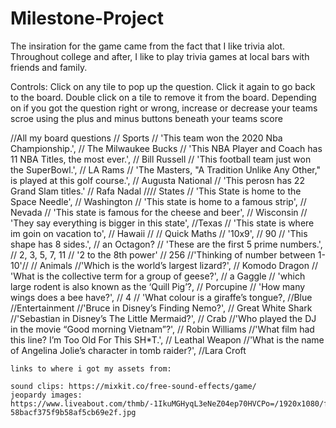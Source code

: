 # Milestone-Project
The insiration for the game came from the fact that I like trivia alot. Throughout college and after, I like to play trivia games at local bars with friends and family.

Controls:
Click on any tile to pop up the question. 
Click it again to go back to the board.
Double click on a tile to remove it from the board. 
Depending on if you got the question right or wrong,
    increase or decrease your teams scroe using the plus and minus buttons beneath your teams score




//All my board questions
 // Sports
   //  'This team won the 2020 Nba Championship.', // The Milwaukee Bucks
   // 'This NBA Player and Coach has 11 NBA Titles, the most ever.', // Bill Russell
   // 'This football team just won the SuperBowl.', //  LA Rams
   // 'The Masters, "A Tradition Unlike Any Other," is played at this golf course.', //  Augusta National
   // 'This perosn has 22 Grand Slam titles.' // Rafa Nadal
 //// States
   // 'This State is home to the Space Needle', // Washington
   // 'This state is home to a famous strip', // Nevada
   // 'This state is famous for the cheese and beer', // Wisconsin
   // 'They say everything is bigger in this state', //Texas
   // 'This state is where im goin on vacation to', // Hawaii
   // 
 // Quick Maths
   // '10x9', //  90
   // 'This shape has 8 sides.', // an Octagon?
   // 'These are the first 5 prime numbers.', //   2, 3, 5, 7, 11
   // '2 to the 8th power' //  256
   //'Thinking of number between 1-10'//
// Animals
    //'Which is the world’s largest lizard?', // Komodo Dragon
    // 'What is the collective term for a group of geese?', // a Gaggle
    // 'which large rodent is also known as the ‘Quill Pig’?, // Porcupine
    // 'How many wings does a bee have?', // 4
    // 'What colour is a giraffe’s tongue?, //Blue
//Entertainment
    //'Bruce in Disney’s Finding Nemo?', // Great White Shark
    //'Sebastian in Disney’s The Little Mermaid?', // Crab
    //'Who played the DJ in the movie “Good morning Vietnam”?', // Robin Williams
    //'What film had this line? I’m Too Old For This SH*T.', // Leathal Weapon
    //'What is the name of Angelina Jolie’s character in tomb raider?', //Lara Croft


    links to where i got my assets from: 

    sound clips: https://mixkit.co/free-sound-effects/game/
    jeopardy images: https://www.liveabout.com/thmb/-1IkuMGHyqL3eNeZ04ep70HVCPo=/1920x1080/filters:fill(auto,1)/jeop_logo_large-58bacf375f9b58af5cb69e2f.jpg
